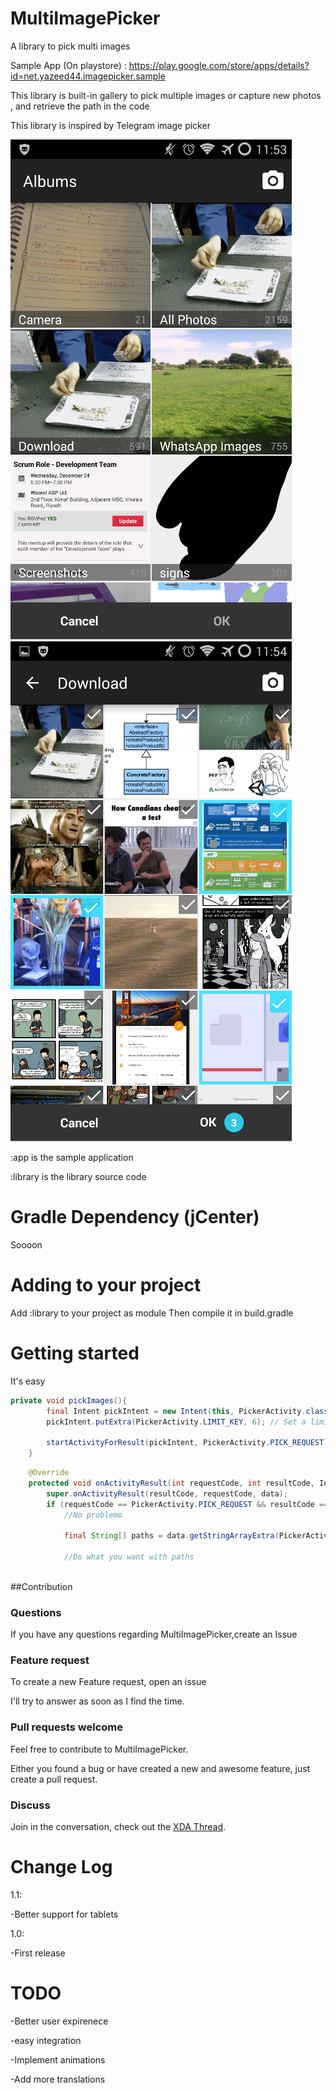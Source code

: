 MultiImagePicker
================

A library to pick multi images

Sample App (On playstore) : https://play.google.com/store/apps/details?id=net.yazeed44.imagepicker.sample

This library is built-in gallery to pick multiple images or capture new photos , and retrieve the path in the code


This library is inspired by Telegram image picker


![Demo](screenshots/albums.png)  ![Demo](screenshots/photos.png)



:app  is the sample application 


:library  is the library source code

Gradle Dependency (jCenter)
==========================
Soooon



Adding to your project
======================
Add :library to your project as module Then compile it in build.gradle



Getting started
==========

It's easy

```java
private void pickImages(){
        final Intent pickIntent = new Intent(this, PickerActivity.class); 
        pickIntent.putExtra(PickerActivity.LIMIT_KEY, 6); // Set a limit , you can skip that if you want no limit

        startActivityForResult(pickIntent, PickerActivity.PICK_REQUEST); //Open gallery
    }
```

    
    
```java
    @Override
    protected void onActivityResult(int requestCode, int resultCode, Intent data) {
        super.onActivityResult(resultCode, requestCode, data);
        if (requestCode == PickerActivity.PICK_REQUEST && resultCode == RESULT_OK) {
            //No problemo

            final String[] paths = data.getStringArrayExtra(PickerActivity.PICKED_IMAGES_KEY);//Paths for chosen images (Organized)

            //Do what you want with paths
            
```

##Contribution

### Questions

If you have any questions regarding MultiImagePicker,create an Issue

### Feature request

To create a new Feature request, open an issue 

I'll try to answer as soon as I find the time.

### Pull requests welcome

Feel free to contribute to MultiImagePicker.

Either you found a bug or have created a new and awesome feature, just create a pull request.


### Discuss

Join in the conversation, check out the [XDA Thread](http://forum.xda-developers.com/tools/programming/library-multi-image-picker-t2985724/post57775519#post57775519).




Change Log
==========

1.1:

-Better support for tablets

1.0:

-First release


TODO
====

-Better user expirenece

-easy integration

-Implement animations

-Add more translations

